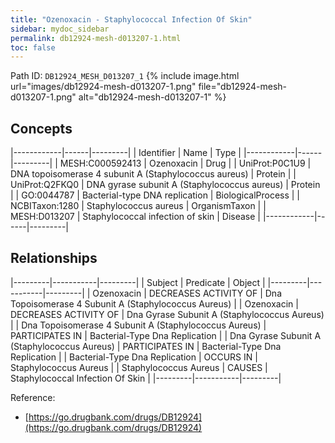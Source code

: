 ```yaml
---
title: "Ozenoxacin - Staphylococcal Infection Of Skin"
sidebar: mydoc_sidebar
permalink: db12924-mesh-d013207-1.html
toc: false 
---
```



Path ID: `DB12924_MESH_D013207_1`
{% include image.html url="images/db12924-mesh-d013207-1.png" file="db12924-mesh-d013207-1.png" alt="db12924-mesh-d013207-1" %}

## Concepts

|------------|------|---------|
| Identifier | Name | Type    |
|------------|------|---------|
| MESH:C000592413 | Ozenoxacin | Drug |
| UniProt:P0C1U9 | DNA topoisomerase 4 subunit A (Staphylococcus aureus) | Protein |
| UniProt:Q2FKQ0 | DNA gyrase subunit A (Staphylococcus aureus) | Protein |
| GO:0044787 | Bacterial-type DNA replication | BiologicalProcess |
| NCBITaxon:1280 | Staphylococcus aureus | OrganismTaxon |
| MESH:D013207 | Staphylococcal infection of skin | Disease |
|------------|------|---------|

## Relationships

|---------|-----------|---------|
| Subject | Predicate | Object  |
|---------|-----------|---------|
| Ozenoxacin | DECREASES ACTIVITY OF | Dna Topoisomerase 4 Subunit A (Staphylococcus Aureus) |
| Ozenoxacin | DECREASES ACTIVITY OF | Dna Gyrase Subunit A (Staphylococcus Aureus) |
| Dna Topoisomerase 4 Subunit A (Staphylococcus Aureus) | PARTICIPATES IN | Bacterial-Type Dna Replication |
| Dna Gyrase Subunit A (Staphylococcus Aureus) | PARTICIPATES IN | Bacterial-Type Dna Replication |
| Bacterial-Type Dna Replication | OCCURS IN | Staphylococcus Aureus |
| Staphylococcus Aureus | CAUSES | Staphylococcal Infection Of Skin |
|---------|-----------|---------|

Reference: 
  - [https://go.drugbank.com/drugs/DB12924](https://go.drugbank.com/drugs/DB12924)
